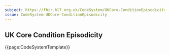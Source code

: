 ```yaml
---
subject: https://fhir.hl7.org.uk/CodeSystem/UKCore-ConditionEpisodicity
issue: CodeSystem-UKCore-ConditionEpisodicity
---
```

## UK Core Condition Episodicity

{{page:CodeSystemTemplate}}
